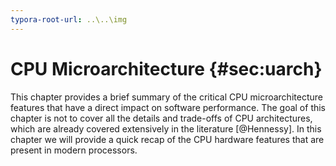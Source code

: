 ```yaml
---
typora-root-url: ..\..\img
---
```


# CPU Microarchitecture {#sec:uarch}

This chapter provides a brief summary of the critical CPU microarchitecture features that have a direct impact on software performance. The goal of this chapter is not to cover all the details and trade-offs of CPU architectures, which are already covered extensively in the literature [@Hennessy]. In this chapter we will provide a quick recap of the CPU hardware features that are present in modern processors.
